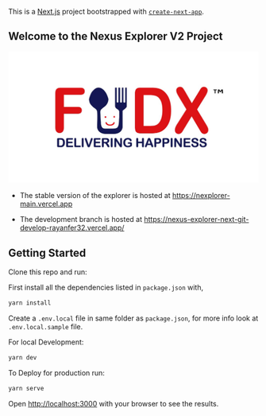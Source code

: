 This is a [Next.js](https://nextjs.org/) project bootstrapped with [`create-next-app`](https://github.com/vercel/next.js/tree/canary/packages/create-next-app).

## Welcome to the Nexus Explorer V2 Project

![](/public/og_meta_image.jpg)

- The stable version of the explorer is hosted at https://nexplorer-main.vercel.app

- The development branch is hosted at https://nexus-explorer-next-git-develop-rayanfer32.vercel.app/

## Getting Started

Clone this repo and run:

First install all the dependencies listed in `package.json` with,

```sh
yarn install
```

Create a `.env.local` file in same folder as `package.json`, for more info look at `.env.local.sample` file.

For local Development:

```bash
yarn dev
```

To Deploy for production run:

```bash
yarn serve
```

Open [http://localhost:3000](http://localhost:3000) with your browser to see the results.

